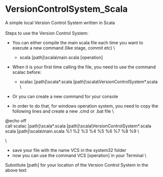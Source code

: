 # VersionControlSystem_Scala
A simple local Version Control System written in Scala
\
\
Steps to use the Version Control System:

* You can either compile the main scala file each time you want to execute a new command (like stage, commit etc) \
  * scala  [path]\scala\main.scala [operation]
* When it is your first time calling the file, you need to use the command scalac before:
  * scalac [path]\scala\*.scala  [path]\scala\VersionControlSystem\*.scala \
  
* Or you can create a new command for your console
* In order to do that, for windows operation system, you need to copy the following lines and create a new .cmd or .bat file \

@echo off \
call scalac [path]\scala\*.scala  [path]\scala\VersionControlSystem\*.scala \
scala  [path]\scala\main.scala %1 %2 %3 %4 %5 %6 %7 %8 %9 \

\

* save your file with the name VCS in the system32 folder 
* now you can use the command VCS [operation] in your Terminal \

Substitute [path] for your location of the Version Control System in the above text
